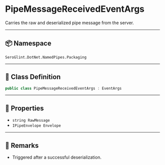 # PipeMessageReceivedEventArgs

Carries the raw and deserialized pipe message from the server.

---

## 📦 Namespace

`SeroGlint.DotNet.NamedPipes.Packaging`

---

## 🧩 Class Definition

```csharp
public class PipeMessageReceivedEventArgs : EventArgs
```

---

## 🔧 Properties

- `string RawMessage`
- `IPipeEnvelope Envelope`

---

## 📝 Remarks

- Triggered after a successful deserialization.